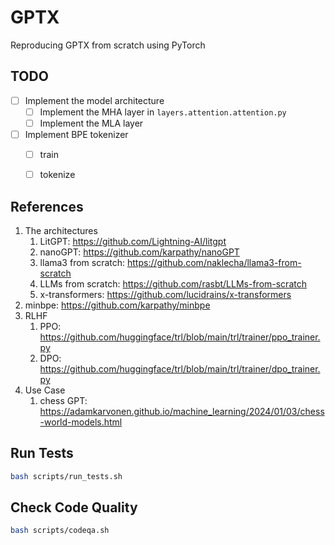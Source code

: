 # GPTX
Reproducing GPTX from scratch using PyTorch

## TODO 
- [ ] Implement the model architecture
   - [ ] Implement the MHA layer in `layers.attention.attention.py`
   - [ ] Implement the MLA layer 
- [ ] Implement BPE tokenizer
   - [ ] train
   - [ ] tokenize 


## References
1. The architectures 
   1. LitGPT: https://github.com/Lightning-AI/litgpt
   2. nanoGPT: https://github.com/karpathy/nanoGPT
   2. llama3 from scratch: https://github.com/naklecha/llama3-from-scratch
   3. LLMs from scratch: https://github.com/rasbt/LLMs-from-scratch
   4. x-transformers: https://github.com/lucidrains/x-transformers
1. minbpe: https://github.com/karpathy/minbpe
1. RLHF
   1. PPO: https://github.com/huggingface/trl/blob/main/trl/trainer/ppo_trainer.py
   1. DPO: https://github.com/huggingface/trl/blob/main/trl/trainer/dpo_trainer.py
1. Use Case
   1. chess GPT: https://adamkarvonen.github.io/machine_learning/2024/01/03/chess-world-models.html

## Run Tests
```bash
bash scripts/run_tests.sh
```

## Check Code Quality
```bash
bash scripts/codeqa.sh
```
